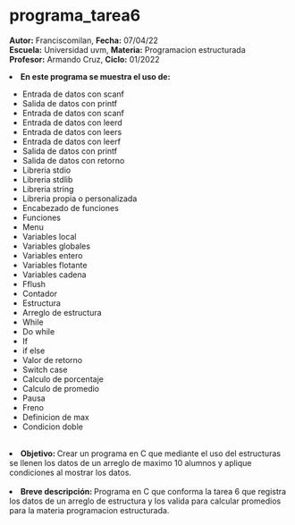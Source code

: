 # programa_tarea6

<b>Autor:</b> Franciscomilan, <b>Fecha:</b> 07/04/22 <br>
 <b>Escuela:</b> Universidad uvm, <b>Materia:</b> Programacion estructurada <br>
 <b>Profesor:</b> Armando Cruz, <b>Ciclo:</b> 01/2022
 <br>
 <li><b> En este programa se muestra el uso de: </b></li>
 <ul>
	 <li> Entrada de datos con scanf</li>
	 <li> Salida de datos con printf </li>
<li> Entrada de datos con scanf</li>
	<li> Entrada de datos con leerd </li>
	<li> Entrada de datos con leers </li>
	<li> Entrada de datos con leerf </li>
	 <li> Salida de datos con printf </li>
	<li> Salida de datos con retorno </li>
	<li>Libreria stdio  </li>
 	<li>Libreria stdlib </li>
	<li>Libreria string </li>
	<li>Libreria propia o personalizada </li>
	<li>Encabezado de funciones </li>
	<li>Funciones </li>
 	 <li> Menu </li>
	<li> Variables local </li>
	<li> Variables globales </li>
	<li> Variables entero </li>
	<li> Variables flotante </li>
	<li> Variables cadena </li>
	<li> Fflush </li>
	<li> Contador </li>
	<li> Estructura </li>
	<li> Arreglo de estructura </li>
	<li> While </li>
	<li> Do while </li>
	<li> If </li>
	<li> if else </li>
	<li> Valor de retorno </li>
	<li> Switch case </li>
 	 <li> Calculo de porcentaje </li>
 	 <li> Calculo de promedio </li>
	<li>Pausa </li>
	<li>Freno </li>
	<li> Definicion de max </li>
	<li>Condicion doble </li>
 </ul>
<br>
 <li> <b> Objetivo: </b> Crear un programa en C que mediante el uso del estructuras se llenen los datos de un arreglo de maximo 10 alumnos y aplique condiciones al mostrar los datos. </li>
 <br>
 <li><b> Breve descripción: </b> Programa en C que conforma la tarea 6 que registra los datos de un arreglo de estructura y los valida para calcular promedios para la materia programacion estructurada. </li>
